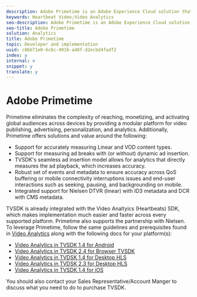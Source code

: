 ```yaml
---
description: Adobe Primetime is an Adobe Experience Cloud solution that helps content programmers and distributors monetize video on every connected screen.
keywords: Heartbeat Video;Video Analytics
seo-description: Adobe Primetime is an Adobe Experience Cloud solution that helps content programmers and distributors monetize video on every connected screen.
seo-title: Adobe Primetime
solution: Analytics
title: Adobe Primetime
topic: Developer and implementation
uuid: c8bb71e0-6c6c-4916-a48f-d2ecbd4fadf2
index: y
internal: n
snippet: y
translate: y
---
```


# Adobe Primetime

Primetime eliminates the complexity of reaching, monetizing, and activating global audiences across devices by providing a modular platform for video publishing, advertising, personalization, and analytics. Additionally, Primetime offers solutions and value around the following: 


* Support for accurately measuring Linear and VOD content types.
* Support for measuring ad breaks with (or without) dynamic ad insertion.
* TVSDK's seamless ad insertion model allows for analytics that directly measures the ad playback, which increases accuracy.
* Robust set of events and metadata to ensure accuracy across QoS buffering or mobile connectivity interruptions issues and end-user interactions such as seeking, pausing, and backgrounding on mobile.
* Integrated support for Nielsen DTVR (linear) with ID3 metadata and DCR with CMS metadata.


TVSDK is already integrated with the Video Analtyics (Heartbeats) SDK, which makes implementation much easier and faster across every supported platform. Primetime also supports the partnership with Nielsen. To leverage Primetime, follow the same guidelines and prerequisites found in [ Video Analytics](../../video_get_started/c_vhl_heartbeat-paths/c_vhl_va-path.md#concept_928146A7583A482187BB3D5FEAC205B6) along with the following docs for your platform(s): 


* [ Video Analytics in TVSDK 1.4 for Android](http://help.adobe.com/en_US/primetime/psdk/android/1.4/index.html#Video_analytics)
* [ Video Analytics in TVSDK 2.4 for Browser TVSDK](http://help.adobe.com/en_US/primetime/psdk/browser/2.4/index.html#Video_analytics)
* [ Video Analytics in TVDSK 1.4 for Desktop HLS](http://help.adobe.com/en_US/primetime/psdk/dhls/1.4/index.html#Video_analytics)
* [ Video Analytics in TVDSK 2.3 for Desktop HLS](http://help.adobe.com/en_US/primetime/psdk/dhls/2.3/index.html#Video_analytics)
* [ Video Analytics in TVSDK 1.4 for iOS](http://help.adobe.com/en_US/primetime/psdk/ios/1.4/index.html#Video_analytics)


You should also contact your Sales Representative/Account Manger to discuss what you need to do to purchase TVSDK. 
